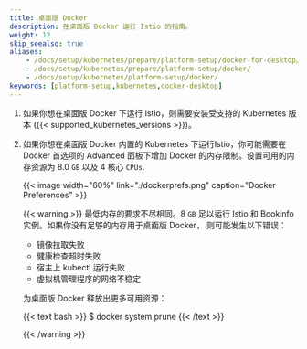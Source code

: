```yaml
---
title: 桌面版 Docker
description: 在桌面版 Docker 运行 Istio 的指南。
weight: 12
skip_seealso: true
aliases:
    - /docs/setup/kubernetes/prepare/platform-setup/docker-for-desktop/
    - /docs/setup/kubernetes/prepare/platform-setup/docker/
    - /docs/setup/kubernetes/platform-setup/docker/
keywords: [platform-setup,kubernetes,docker-desktop]
---
```


1. 如果你想在桌面版 Docker 下运行 Istio，则需要安装受支持的 Kubernetes 版本
    ({{< supported_kubernetes_versions >}})。

1. 如果你想在桌面版 Docker 内置的 Kubernetes 下运行Istio，你可能需要在 Docker 首选项的 Advanced 面板下增加 Docker 的内存限制。设置可用的内存资源为 8.0 `GB` 以及 4 核心 `CPUs`.

    {{< image width="60%" link="./dockerprefs.png"  caption="Docker Preferences"  >}}

    {{< warning >}}
    最低内存的要求不尽相同。8 `GB` 足以运行
    Istio 和 Bookinfo 实例。如果你没有足够的内存用于桌面版 Docker，
    则可能发生以下错误：

    - 镜像拉取失败
    - 健康检查超时失败
    - 宿主上 kubectl 运行失败
    - 虚拟机管理程序的网络不稳定

    为桌面版 Docker 释放出更多可用资源：

    {{< text bash >}}
    $ docker system prune
    {{< /text >}}

    {{< /warning >}}
